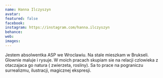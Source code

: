 ```yaml
---
name: Hanna Ilczyszyn
avatar: 
featured: false
facebook: 
instagram: https://instagram.com/hanna.ilczyszyn
behance: 
web:
images:
---
```

Jestem absolwentka ASP we Wroclawiu. Na stale mieszkam w Brukseli. Glownie maluje i rysuje. W moich pracach skupiam sie na relacji czlowieka z otaczajaca go natura ( zwierzeta, rosliny). Sa to prace na pograniczu surrealizmu, ilustracji, magicznej ekspresji. 
